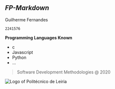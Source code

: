 ﻿***FP-Markdown***
---
Guilherme Fernandes

``2241576``

**Programming Languages Known**

- c
-  Javascript
- Python
- ...

> Software Development Methodologies @ 2020
> 
![Logo of Politécnico de Leiria](https://eduportugal.eu/wp-content/uploads/2017/08/eduportugal_ipleiria_n.jpg)
